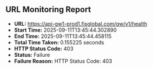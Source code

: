 ## URL Monitoring Report

- **URL:** https://api-gw1-prod1.fisglobal.com/gw/v1/health
- **Start Time:** 2025-09-11T13:45:44.302890
- **End Time:** 2025-09-11T13:45:44.458115
- **Total Time Taken:** 0.155225 seconds
- **HTTP Status Code:** 403
- **Status:** Failure
- **Failure Reason:** HTTP Status Code: 403
